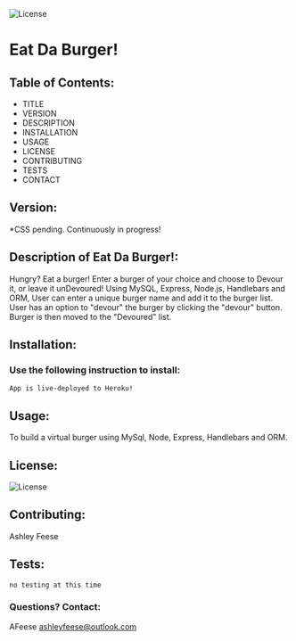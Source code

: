 
  ![License](https://img.shields.io/badge/License-MIT-blue.svg?style=plastic)

# Eat Da Burger!


## Table of Contents:
* TITLE
* VERSION
* DESCRIPTION
* INSTALLATION
* USAGE
* LICENSE
* CONTRIBUTING
* TESTS
* CONTACT



## Version:
*CSS pending.
Continuously in progress!




## Description of Eat Da Burger!:
Hungry? Eat a burger! Enter a burger of your choice and choose to Devour it, or leave it unDevoured! Using MySQL, Express, Node.js, Handlebars and ORM, User can enter a unique burger name and add it to the burger list. User has an option to "devour" the burger by clicking the "devour" button. Burger is then moved to the "Devoured" list.


## Installation: 
### Use the following instruction to install: 

```App is live-deployed to Heroku!```




## Usage: 
To build a virtual burger using MySql, Node, Express, Handlebars and ORM.




## License: 
![License](https://img.shields.io/badge/License-MIT-blue.svg?style=plastic)




## Contributing: 
Ashley Feese





## Tests: 
```no testing at this time```




### Questions? Contact:
AFeese ashleyfeese@outlook.com

